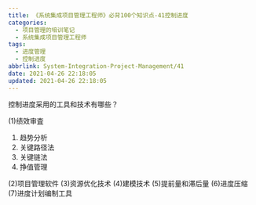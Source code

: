 ```yaml
---
title: 《系统集成项目管理工程师》必背100个知识点-41控制进度
categories:
  - 项目管理的培训笔记
  - 系统集成项目管理工程师
tags:
  - 进度管理
  - 控制进度
abbrlink: System-Integration-Project-Management/41
date: 2021-04-26 22:18:05
updated: 2021-04-26 22:18:05
---
```


控制进度采用的工具和技术有哪些？

(1)绩效审査

1. 趋势分析
2. 关键路径法
3. 关键链法
4. 挣值管理

(2)项目管理软件
(3)资源优化技术
(4)建模技术
(5)提前量和滞后量
(6)进度压缩
(7)进度计划编制工具
